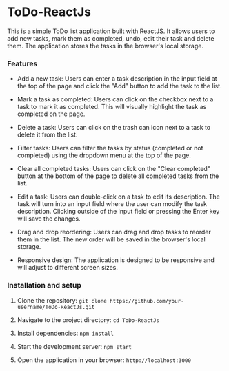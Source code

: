 # ToDo-ReactJs

This is a simple ToDo list application built with ReactJS. It allows users to add new tasks, mark them as completed, undo, edit their task and delete them. The application stores the tasks in the browser's local storage.

### Features

- Add a new task: Users can enter a task description in the input field at the top of the page and click the "Add" button to add the task to the list.

- Mark a task as completed: Users can click on the checkbox next to a task to mark it as completed. This will visually highlight the task as completed on the page.

- Delete a task: Users can click on the trash can icon next to a task to delete it from the list.

- Filter tasks: Users can filter the tasks by status (completed or not completed) using the dropdown menu at the top of the page.

- Clear all completed tasks: Users can click on the "Clear completed" button at the bottom of the page to delete all completed tasks from the list.

- Edit a task: Users can double-click on a task to edit its description. The task will turn into an input field where the user can modify the task description. Clicking outside of the input field or pressing the Enter key will save the changes.

- Drag and drop reordering: Users can drag and drop tasks to reorder them in the list. The new order will be saved in the browser's local storage.

- Responsive design: The application is designed to be responsive and will adjust to different screen sizes.

### Installation and setup

1. Clone the repository: `git clone https://github.com/your-username/ToDo-ReactJs.git`

2. Navigate to the project directory: `cd ToDo-ReactJs`

3. Install dependencies: `npm install`

4. Start the development server: `npm start`

5. Open the application in your browser: `http://localhost:3000`
